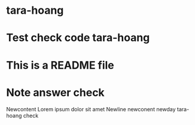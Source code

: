 # tara-hoang
# Test check code tara-hoang
# This is a README file
# Note answer check
Newcontent Lorem ipsum dolor sit amet
Newline newconent newday
tara-hoang check
